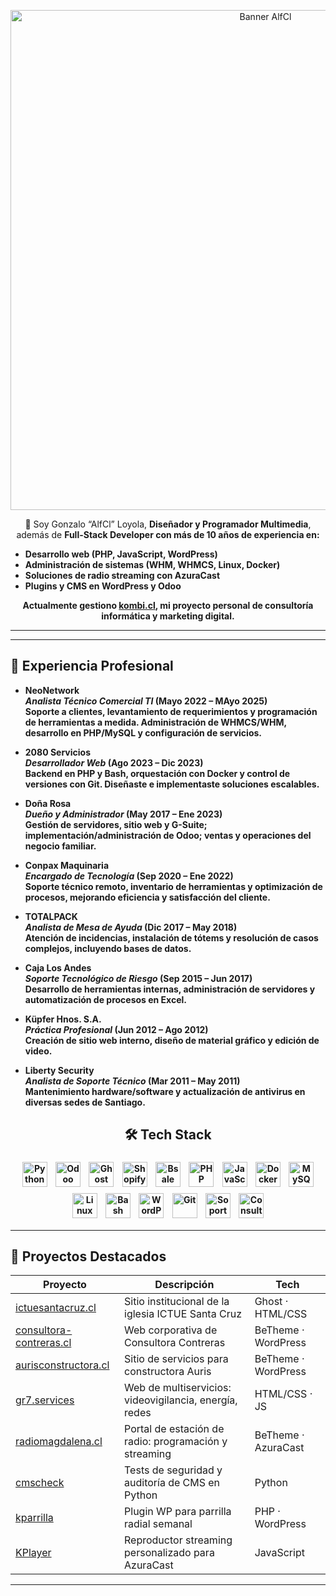 <!-- Banner opcional -->
<!-- Banner -->
<p align="center">
  <img src="https://alf.cl/wp-content/uploads/2025/03/logo.webp" alt="Banner AlfCl" width="800" />
</p>


<p align="center">👋 Soy Gonzalo “AlfCl” Loyola, <strong>Diseñador y Programador Multimedia</strong>, además de <strong>Full-Stack Developer  con más de 10 años de experiencia en:</p>

<ul>
  <li>Desarrollo web (PHP, JavaScript, WordPress)</li>
  <li>Administración de sistemas (WHM, WHMCS, Linux, Docker)</li>
  <li>Soluciones de radio streaming con AzuraCast</li>
  <li>Plugins y CMS en WordPress y Odoo</li>
</ul>

<p align="center">Actualmente gestiono <a href="https://kombi.cl">kombi.cl</a>, mi proyecto personal de consultoría informática y marketing digital.</p>


---


---

## 💼 Experiencia Profesional

- **NeoNetwork**  
  *Analista Técnico Comercial TI* (Mayo 2022 – MAyo  2025)  
  Soporte a clientes, levantamiento de requerimientos y programación de herramientas a medida. Administración de WHMCS/WHM, desarrollo en PHP/MySQL y configuración de servicios.

- **2080 Servicios**  
  *Desarrollador Web* (Ago 2023 – Dic 2023)  
  Backend en PHP y Bash, orquestación con Docker y control de versiones con Git. Diseñaste e implementaste soluciones escalables.

- **Doña Rosa**  
  *Dueño y Administrador* (May 2017 – Ene 2023)  
  Gestión de servidores, sitio web y G-Suite; implementación/administración de Odoo; ventas y operaciones del negocio familiar.

- **Conpax Maquinaria**  
  *Encargado de Tecnología* (Sep 2020 – Ene 2022)  
  Soporte técnico remoto, inventario de herramientas y optimización de procesos, mejorando eficiencia y satisfacción del cliente.

- **TOTALPACK**  
  *Analista de Mesa de Ayuda* (Dic 2017 – May 2018)  
  Atención de incidencias, instalación de tótems y resolución de casos complejos, incluyendo bases de datos.

- **Caja Los Andes**  
  *Soporte Tecnológico de Riesgo* (Sep 2015 – Jun 2017)  
  Desarrollo de herramientas internas, administración de servidores y automatización de procesos en Excel.

- **Küpfer Hnos. S.A.**  
  *Práctica Profesional* (Jun 2012 – Ago 2012)  
  Creación de sitio web interno, diseño de material gráfico y edición de video.

- **Liberty Security**  
  *Analista de Soporte Técnico* (Mar 2011 – May 2011)  
  Mantenimiento hardware/software y actualización de antivirus en diversas sedes de Santiago.


<!-- Tech Stack -->
<!-- Tech Stack -->
<h2 align="center">🛠 Tech Stack</h2>
<p align="center">
  <img alt="Python"        src="https://img.shields.io/badge/Python-3776AB?logo=python&style=for-the-badge"        height="40" style="margin:5px;" />
  <img alt="Odoo"          src="https://img.shields.io/badge/Odoo-7A0928?logo=odoo&style=for-the-badge"             height="40" style="margin:5px;" />
  <img alt="Ghost"         src="https://img.shields.io/badge/Ghost-000000?logo=ghost&style=for-the-badge"            height="40" style="margin:5px;" />
  <img alt="Shopify"       src="https://img.shields.io/badge/Shopify-96BF48?logo=shopify&style=for-the-badge"        height="40" style="margin:5px;" />
  <img alt="Bsale"         src="https://img.shields.io/badge/Bsale-4B4B4B?style=for-the-badge"                       height="40" style="margin:5px;" />
  <img alt="PHP"           src="https://img.shields.io/badge/PHP-777BB4?logo=php&style=for-the-badge"                height="40" style="margin:5px;" />
  <img alt="JavaScript"    src="https://img.shields.io/badge/JavaScript-F7DF1E?logo=javascript&style=for-the-badge" height="40" style="margin:5px;" />
  <img alt="Docker"        src="https://img.shields.io/badge/Docker-2496ED?logo=docker&style=for-the-badge"          height="40" style="margin:5px;" />
  <img alt="MySQL"         src="https://img.shields.io/badge/MySQL-4479A1?logo=mysql&style=for-the-badge"             height="40" style="margin:5px;" />
  <img alt="Linux"         src="https://img.shields.io/badge/Linux-FCC624?logo=linux&style=for-the-badge"            height="40" style="margin:5px;" />
  <img alt="Bash"          src="https://img.shields.io/badge/Bash-4EAA25?logo=gnu-bash&style=for-the-badge"           height="40" style="margin:5px;" />
  <img alt="WordPress"     src="https://img.shields.io/badge/WordPress-21759B?logo=wordpress&style=for-the-badge"   height="40" style="margin:5px;" />
  <img alt="Git"           src="https://img.shields.io/badge/Git-F05032?logo=git&style=for-the-badge"               height="40" style="margin:5px;" />
  <img alt="Soporte Remoto" src="https://img.shields.io/badge/Soporte_Remoto-lightgrey?style=for-the-badge"       height="40" style="margin:5px;" />
  <img alt="Consultoría"    src="https://img.shields.io/badge/Consultoría-lightgrey?style=for-the-badge"          height="40" style="margin:5px;" />
</p>



---

## 🚀 Proyectos Destacados

| Proyecto                                           | Descripción                                           | Tech                |
|----------------------------------------------------|-------------------------------------------------------|---------------------|
| [ictuesantacruz.cl](https://ictuesantacruz.cl)     | Sitio institucional de la iglesia ICTUE Santa Cruz    | Ghost · HTML/CSS    |
| [consultora-contreras.cl](https://consultora-contreras.cl) | Web corporativa de Consultora Contreras             | BeTheme · WordPress |
| [aurisconstructora.cl](https://aurisconstructora.cl)| Sitio de servicios para constructora Auris            | BeTheme · WordPress |
| [gr7.services](https://gr7.services)               | Web de multiservicios: videovigilancia, energía, redes| HTML/CSS · JS       |
| [radiomagdalena.cl](https://radiomagdalena.cl)      | Portal de estación de radio: programación y streaming  | BeTheme · AzuraCast |
| [cmscheck](https://github.com/alfcl/cmscheck)      | Tests de seguridad y auditoría de CMS en Python       | Python              |
| [kparrilla](https://github.com/alfcl/kparrilla)    | Plugin WP para parrilla radial semanal                | PHP · WordPress     |
| [KPlayer](https://github.com/alfcl/KPlayer)        | Reproductor streaming personalizado para AzuraCast    | JavaScript          |


---
